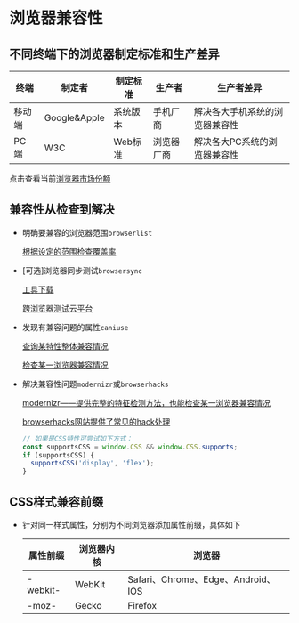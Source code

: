 # 浏览器兼容性
## 不同终端下的浏览器制定标准和生产差异

| 终端   | 制定者        | 制定标准 | 生产者   | 生产者差异                |
|-------|--------------|---------|---------|-------------------------|
| 移动端 | Google&Apple | 系统版本 | 手机厂商 | 解决各大手机系统的浏览器兼容性 |
| PC端  | W3C          | Web标准 | 浏览器厂商 | 解决各大PC系统的浏览器兼容性 |

点击查看当前[浏览器市场份额](https://gs.statcounter.com/)

## 兼容性从检查到解决
- 明确要兼容的浏览器范围`browserlist`

  [根据设定的范围检查覆盖率](https://browsersl.ist/)

- [可选]浏览器同步测试`browsersync`

  [工具下载](https://browsersync.io/docs/command-line)

  [跨浏览器测试云平台](https://www.lambdatest.com/cross-browser-testing)

- 发现有兼容问题的属性`caniuse`
  
  [查询某特性整体兼容情况](https://caniuse.com/)

  [检查某一浏览器兼容情况](https://tests.caniuse.com)

- 解决兼容性问题`modernizr`或`browserhacks`

  [modernizr——提供完整的特征检测方法，也能检查某一浏览器兼容情况](https://github.com/Modernizr/Modernizr)

  [browserhacks网站提供了常见的hack处理](http://browserhacks.com/)

  ```javascript
  // 如果是CSS特性可尝试如下方式：
  const supportsCSS = window.CSS && window.CSS.supports;
  if (supportsCSS) {
    supportsCSS('display', 'flex');
  }
  ```

## CSS样式兼容前缀
- 针对同一样式属性，分别为不同浏览器添加属性前缀，具体如下

  | 属性前缀 | 浏览器内核 | 浏览器 |
  |--------|-----------|--------|
  | -webkit- | WebKit | Safari、Chrome、Edge、Android、IOS |
  | -moz- | Gecko | Firefox |

<!-- ## 实战
- 问：Safari本地上传文件，结果是直接插入一个`src`指向本地的`img`标签，如何获取文件内容？
  
  通过发送请求，加载本地blob数据，然后通过`FileReader`读取

- 问：Window Chrome下`input[type=file]`打开时卡顿

  Chrome的SafeBrowsing功能在上传或保存时检查文件。若网络连接到google的速度较慢，则SafeBrowsing会让Chrome挂起一段时间，直到文件检查结束或者超时

  使用`accept="image/png,image/jpeg,image/gif"`可以解决该问题，因为这些MIME类型在SafeBrowsing白名单里，不需要检查。而使用`accept="image/*"`的话，可能会变卡 -->
